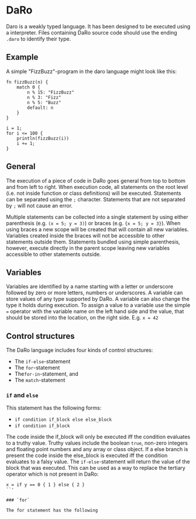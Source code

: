 # DaRo

Daro is a weakly typed language. It has been designed to be executed using a interpreter. Files
containing DaRo source code should use the ending `.daro` to identify their type.

## Example

A simple "FizzBuzz"-program in the daro language might look like this:

```
fn fizzBuzz(n) {
    match 0 {
        n % 15: "FizzBuzz"
        n % 3: "Fizz"
        n % 5: "Buzz"
        default: n
    }
}

i = 1;
for i <= 100 {
    println(fizzBuzz(i))
    i += 1;
}
```

## General

The execution of a piece of code in DaRo goes general from top to bottom and from left to right.
When execution code, all statements on the root level (i.e. not inside function or class
definitions) will be executed. Statements can be separated using the `;` character. Statements that
are not separated by `;` will not cause an error.

Multiple statements can be collected into a single statement by using either parenthesis (e.g. `(x = 5; y = 3)`)
or braces (e.g. `{x = 5; y = 3}`).  When using braces a new scope will be created that will contain
all new variables. Variables created inside the braces will not be accessible  to other statements
outside them. Statements bundled using simple parenthesis, however, execute directly in the parent
scope leaving new variables accessible to other statements outside.

## Variables

Variables are identified by a name starting with a letter or underscore followed by zero or more
letters, numbers or underscores. A variable can store values of any type supported by DaRo. A
variable can also change the type it holds during execution. To assign a value to a variable use the
simple `=` operator with the variable name on the left hand side and the value, that should be stored
into the location, on the right side. E.g. `x = 42`

## Control structures

The DaRo language includes four kinds of control structures:
* The `if-else`-statement
* The `for`-statement
* The`for-in`-statement, and
* The `match`-statement

### `if` and `else`

This statement has the following forms:
* `if condition if_block else else_block`
* `if condition if_block`

The code inside the if_block will only be executed iff the condition evaluates to a truthy value.
Truthy values include the boolean `true`, non-zero integers and floating point numbers and any array
or class object. If a else branch is present the code inside the else_block is executed iff the
condition evaluates to a falsy value.
The `if-else`-statement will return the value of the block that was executed. This can be used as a
way to replace the tertiary operator which is not present in DaRo:
```
x = if y == 0 { 1 } else { 2 }
``'

### `for`

The for statement has the following 


